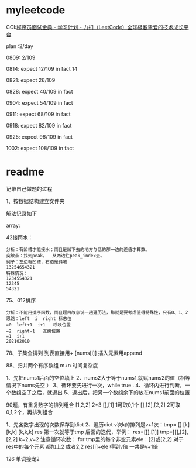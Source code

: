 # myleetcode





CCI:[程序员面试金典 - 学习计划 - 力扣（LeetCode）全球极客挚爱的技术成长平台](https://leetcode.cn/studyplan/cracking-the-coding-interview/)

plan :2/day 

0809:  2/109

0814:  expect 12/109  in fact 14

0821:  expect 26/109  

0828:  expect 40/109  in fact 

0904:  expect 54/109  in fact 

0911:  expect 68/109  in fact 

0918:  expect 82/109  in fact 

0925:  expect 96/109  in fact 

1002:  expect 108/109  in fact 



# readme

记录自己做题的过程

1、按数据结构建立文件夹

解法记录如下



array:



42接雨水：

```
分析：有凹槽才能接水；而且是凹下去的地方与低的那一边的差值才算数。
突破点：找到peak。  从两边往peak_index去。
例子：左边有凹槽，右边是斜坡
13254654321
特殊情况：
1234554321
12345
54321

```

75、012排序

```
分析：不能用排序函数，而且题目故意说一趟遍历法，那就是要考虑值得特殊性，只有0、1、2
思路：left  i  right 标志位
=0  left+1  i+1   呼唤位置
=2  right-1   互换位置
=1  i+1
202102010
```

78、子集全排列
列表直接用+ [nums[i]]
插入元素用append

88、归并两个有序数组  m+n 时间复杂度

1、先把nums1后面的空位填上
2、nums2大于等于nums1,就赋nums2的值（相等情况下nums先空 ）
3、循环要先进行一次，while true  .
4、循环内进行判断，一个数组空了之后，就退出
5、退出后，把另一个数组余下的放在nums1前面的位置

90题，有重复数字的排列组合
        [1,2,2] 2*3
        [],[1]    1可取0,1个
        [],[2],[2,2]  2可取 0,1,2个，再排列组合

1、先各数字出现的次数保存到dict
2、遍历dict  v次k的排列是v+1次：tmp=  [] [k] [k,k] [k,k,k]
    res  第一次就等于tmp
    后面的迭代，举例：
        res=[[],[1]]
        tmp=[[],[2],[2,2] k=2,v=2
    注意循环次数：
    for tmp里的每个非空元素ele：[2]或[2,2]
        对于res中的每个元素
            都加上2 或者2,2   res[i]+ele
        得到v倍
    一共是v+1倍


126 单词接龙2

